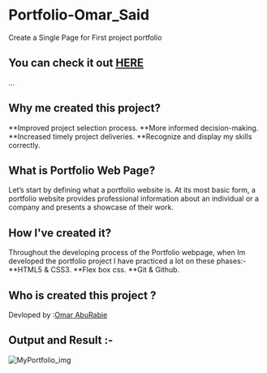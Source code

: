 # Portfolio-Omar_Said
Create a Single Page for First project portfolio 
## You can check it out [HERE](https://gsg-cf05.github.io/Portfolio-Omar_Said/)


...

## Why me created this project?
**Improved project selection process.
**More informed decision-making.
**Increased timely project deliveries.
**Recognize and display my skills correctly.

## What is Portfolio Web Page?
Let’s start by defining what a portfolio website is. At its most basic form, a portfolio website provides professional information about an individual or a company and presents a showcase of their work.

## How I've created it?
Throughout the developing process of the Portfolio webpage, when Im  developed the portfolio project  I have practiced a lot on these phases:-
**HTML5 & CSS3.
**Flex box css.
**Git & Github.

## Who is created this project ?
Devloped by :[Omar AbuRabie](https://github.com/omaraburabie3)

## Output and Result :-


![MyPortfolio_img](https://user-images.githubusercontent.com/88033669/152560231-245cf014-4319-4892-9d7a-61fa472dcab2.png)
